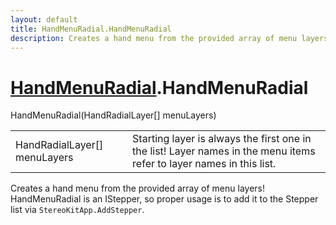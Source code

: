 ```yaml
---
layout: default
title: HandMenuRadial.HandMenuRadial
description: Creates a hand menu from the provided array of menu layers! HandMenuRadial is an IStepper, so proper usage is to add it to the Stepper list via StereoKitApp.AddStepper.
---
```

# [HandMenuRadial]({{site.url}}/Pages/Reference/HandMenuRadial.html).HandMenuRadial

<div class='signature' markdown='1'>
 HandMenuRadial(HandRadialLayer[] menuLayers)
</div>

|  |  |
|--|--|
|HandRadialLayer[] menuLayers|Starting layer is always the first one             in the list! Layer names in the menu items refer to layer names             in this list.|

Creates a hand menu from the provided array of menu
layers! HandMenuRadial is an IStepper, so proper usage is to
add it to the Stepper list via `StereoKitApp.AddStepper`.



